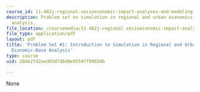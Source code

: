 ```yaml
---
course_id: 11-482j-regional-socioeconomic-impact-analyses-and-modeling-fall-2007
description: Problem set on simulation in regional and urban economics, and economic-base
  analysis.
file_location: /coursemedia/11-482j-regional-socioeconomic-impact-analyses-and-modeling-fall-2007/28de2fd2aed03d7d6d0e9554ff99034b_pset1.pdf
file_type: application/pdf
layout: pdf
title: 'Problem Set #1: Introduction to Simulation in Regional and Urban Economics:
  Economic-Base Analysis'
type: course
uid: 28de2fd2aed03d7d6d0e9554ff99034b

---
```

None